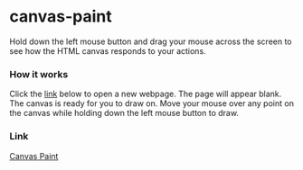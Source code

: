 # canvas-paint
Hold down the left mouse button and drag your mouse across the screen to see how the HTML canvas responds to your actions.

### How it works
Click the [link](https://jonfromnyc.github.io/canvas-paint/) below to open a new webpage. The page will appear blank. The canvas is ready for you to draw on. Move your mouse over any point on the canvas while holding down the left mouse button to draw.

### Link
[Canvas Paint](https://jonfromnyc.github.io/canvas-paint/)
